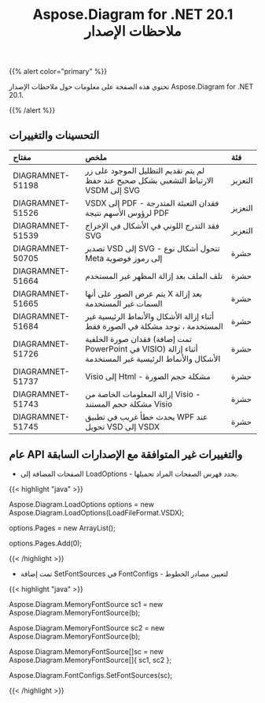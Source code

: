 ﻿---
title: Aspose.Diagram for .NET 20.1 ملاحظات الإصدار
type: docs
weight: 70
url: /ar/net/aspose-diagram-for-net-20-1-release-notes/
---
{{% alert color="primary" %}} 

تحتوي هذه الصفحة على معلومات حول ملاحظات الإصدار Aspose.Diagram for .NET 20.1.

{{% /alert %}} 
## **التحسينات والتغييرات**

|**مفتاح**|**ملخص**|**فئة**|
|:- |:- |:- |
|DIAGRAMNET-51198|لم يتم تقديم التظليل الموجود على زر الارتباط التشعبي بشكل صحيح عند حفظ VSDM إلى SVG|التعزيز|
|DIAGRAMNET-51526|VSDX إلى PDF - فقدان التعبئة المتدرجة لرؤوس الأسهم نتيجة PDF|التعزيز|
|DIAGRAMNET-51539|فقد التدرج اللوني في الأشكال في الإخراج SVG|التعزيز|
|DIAGRAMNET-50705|تصدير VSD إلى SVG - تتحول أشكال نوع Meta إلى رموز فوضوية|حشرة|
|DIAGRAMNET-51664|تلف الملف بعد إزالة المظهر غير المستخدم|حشرة|
|DIAGRAMNET-51665|يتم عرض الصور على أنها X بعد إزالة السمات غير المستخدمة|حشرة|
|DIAGRAMNET-51684|أثناء إزالة الأشكال والأنماط الرئيسية غير المستخدمة ، توجد مشكلة في الصورة فقط|حشرة|
|DIAGRAMNET-51726|فقدان صورة الخلفية (تمت إضافة PowerPoint في VISIO) أثناء إزالة الأشكال والأنماط الرئيسية غير المستخدمة|حشرة|
|DIAGRAMNET-51737|Visio إلى Html - مشكلة حجم الصورة|حشرة|
|DIAGRAMNET-51743|إزالة المعلومات الخاصة من Visio - مشكلة حجم المستند Visio|حشرة|
|DIAGRAMNET-51745|يحدث خطأ غريب في تطبيق WPF عند تحويل VSD إلى VSDX|حشرة|

## **عام API والتغييرات غير المتوافقة مع الإصدارات السابقة**
- الصفحات المضافة إلى LoadOptions - يحدد فهرس الصفحات المراد تحميلها.



{{< highlight "java" >}}

Aspose.Diagram.LoadOptions options = new Aspose.Diagram.LoadOptions(LoadFileFormat.VSDX);

options.Pages = new ArrayList();

options.Pages.Add(0);

{{< /highlight >}}

- تمت إضافة SetFontSources في FontConfigs - لتعيين مصادر الخطوط

{{< highlight "java" >}}

Aspose.Diagram.MemoryFontSource sc1 = new Aspose.Diagram.MemoryFontSource(b);

Aspose.Diagram.MemoryFontSource sc2 = new Aspose.Diagram.MemoryFontSource(b);

Aspose.Diagram.MemoryFontSource[]sc = new Aspose.Diagram.MemoryFontSource[]{ sc1, sc2 };

Aspose.Diagram.FontConfigs.SetFontSources(sc); 

{{< /highlight >}}
